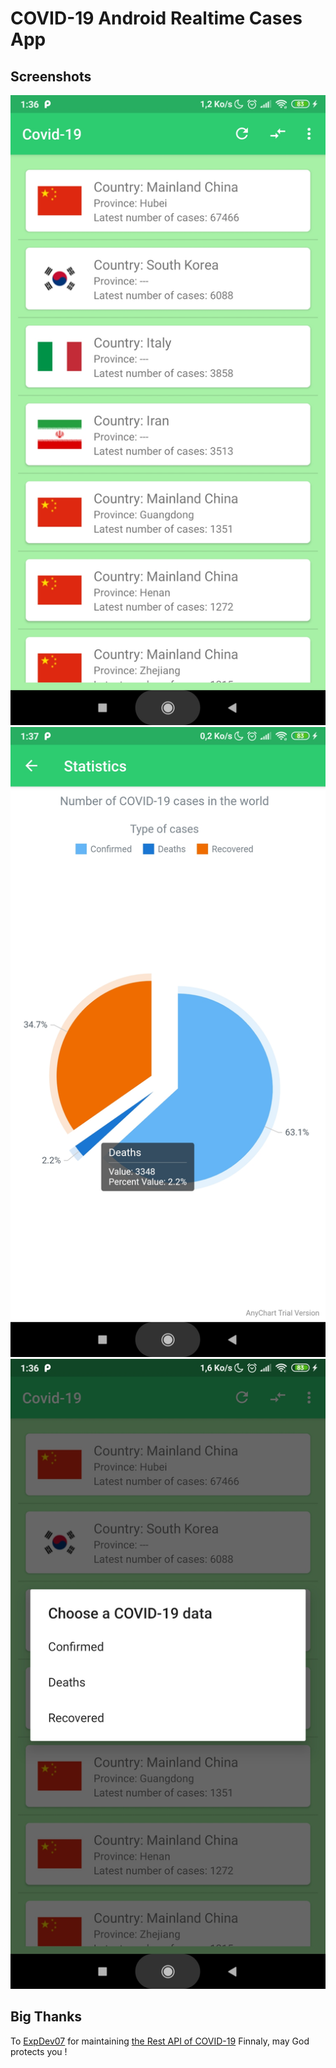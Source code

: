 # COVID-19 Android Realtime Cases App

## Screenshots

![](./Scsht1.jpg)
![](./Scsht2.jpg)
![](./Scsht3.jpg)

## Big Thanks

To [ExpDev07](https://github.com/ExpDev07) for maintaining [the Rest API of COVID-19](https://github.com/ExpDev07/coronavirus-tracker-api)
Finnaly, may God protects you !